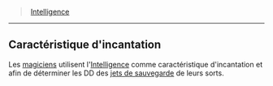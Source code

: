 ﻿---
!GenericItem
Id: abilities_intelligence_hd.md#caractéristique-dincantation
ParentLink: abilities_intelligence_hd.md#intelligence
Name: Caractéristique d'incantation
ParentName: Intelligence
NameLevel: 2
Attributes: {}
---
> [Intelligence](hd_abilities_intelligence.md)

---

## Caractéristique d'incantation

Les [magiciens](hd_wizard.md) utilisent l'[Intelligence](hd_abilities_intelligence.md) comme caractéristique d'incantation et afin de déterminer les DD des [jets de sauvegarde](hd_abilities_jets_de_sauvegarde.md) de leurs sorts.

